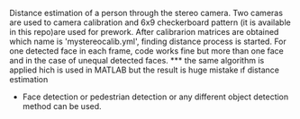 Distance estimation of a person through the stereo camera. Two cameras are used to camera calibration and 6x9 checkerboard pattern (it is available in this repo)are used for prework. 
After calibrarion matrices are obtained which name is 'mystereocalib.yml', finding distance process is started.
For one detected face in each frame, code works fine but more than one face and in the case of unequal detected faces.
*** the same algorithm is applied hich is used in MATLAB but the result is huge mistake ıf distance estimation
* Face detection or pedestrian detection or any different object detection method can be used.
